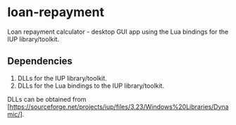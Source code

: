 # loan-repayment
Loan repayment calculator - desktop GUI app using the Lua bindings for the IUP library/toolkit.

## Dependencies
1. DLLs for the IUP library/toolkit.  
2. DLLs for the Lua bindings to the IUP library/toolkit.  

DLLs can be obtained from [https://sourceforge.net/projects/iup/files/3.23/Windows%20Libraries/Dynamic/].
